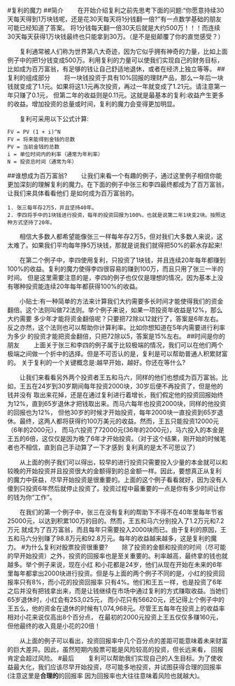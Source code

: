 #复利的魔力
##简介
　　在开始介绍复利之前先思考下面的问题:“你愿意持续30天每天得到1万块钱呢，还是花30天每天将1分钱翻一倍?”有一点数学基础的朋友可能已经知道了答案。
将1分钱每天翻一倍30天后就是大约500万！！！而连续30天每天获得1万块钱最终也只能拿到30万。（是不是挺颠覆了你的直觉感受？）

　　复利通常被人们称为世界第八大奇迹，因为它似乎拥有神奇的力量，比如上面例子中的把1分钱变成500万。利用复利的力量可以使我们实现自己的财务目标，
比如成为百万富翁，有足够的钱让自己舒适地退休，或者在经济上独立等等。
##复利的组成部分
　　将一块钱投资于具有10%回报的理财产品，那么一年后一块钱就变成了1.1元。如果将这1.1元再次投资，再过一年就变成了1.21元。请注意第一年只赚了0.1元，
但第二年的收益则是0.11元。这就是最基本的复利:收益产生更多的收益。增加投资的总量或时间，复利的魔力会变得更加明显。

　　复利可采用以下公式计算:
```
FV = PV (1 + i)^N
FV = 将来能得到金钱的总数
PV = 当前金钱的总数
i = 单位时间内的利率（通常为年利率）
N = 投资总时间（通常为年）
```
##谁想成为百万富翁?
　　让我们来看一个有趣的例子，通过这里例子相信你能更加深刻的理解复利的魔力。在下面的例子中张三和李四最终都成为了百万富翁，让我们来具体看看他们
是如何成为百万富翁的。
```
1. 张三每年存2万5，并且坚持40年。
2. 李四将手中的1块钱进行投资，每年的投资回报为100%，也就是说第二年1块变2块。按照这种方式坚持了20年。
```
　　相信大多数人都希望能像张三一样每年存2万5，但对我们大多数人来说，这太难了。如果我们平均每年挣5万块钱，那就是说我们就得把50%的薪水存起来!

　　在第二个例子中，李四使用复利，只投资了1块钱，并且连续20年每年都赚到100%的收益。复利的魔力使得李四很容易的赚到100万，而且只用了张三一半的时间。
但是这里需要注意的是，李四的例子也仅仅是理想的情况，因为基本上没有哪种投资能连续20年每年都获得100%的收益。

　　小贴士:有一种简单的方法来计算我们大约需要多长时间才能使得我们的资金翻倍。这个法则叫做72法则。举个例子来说，如果一项投资年收益是12%，那么大约需要
多少年才能将资金翻倍呢？只要把72除以12就行了，答案是6年左右。反之亦然，这个法则也可以帮助你计算利率。比如你想知道在5年内需要进行利率为多少
的投资才能把资金翻倍，只把72除以5，答案是15%左右。
##时间是你的朋友
　　上面关于张三和李四的例子属于比较极端的情况，我们可以在他们两个极端之间做一个折中的选择。但是不可否认的是，复利是可以帮助普通人积累财富的。
关于复利的一个关键概念是:越早开始，越好。你还在等什么?

　　让我们来看看另外两个投资者王五和马六，同样的他们也想成为百万富翁。比如，王五在24岁到30岁期间每年投资2000块，30岁后便不再投资了，但是他的钱并没有
取出来花掉，还是在通过复利进行着增长，我们假定他的投资回报始终为12%，直到65岁退休才把钱取出来。而马六每年也投资2000块，同样的他投资的回报也为12%，
但他30岁的时候才开始投资，每年2000块一直投资到65岁退休。最终，这两人都将获得约100万美元的收益。然而，王五只能投资12000元（6年的2000元），
而马六投资了72000元(36年的2000元)，马六投入的本金是王五的6倍，这仅仅是因为晚了6年才开始投资。（对于这个结果，刚开始的时候笔者也不相信，直到自己手动算了一下才感到
复利真的是太不可思议了）

　　从上面的例子我们可以得出，较早的进行投资只需要投入少量的本金就可以和较晚的开始投资并且投资很大的金额得到的总金额一样。因此，要想真正从复利
的魔力中获益，尽早开始投资是很重要的。上面的这个例子看看就好，因为没有人傻到只投资6年然后就停止投资了。投资过程中最重要的一点是你有多少时间让你的钱为你“工作”。

　　在我们的第一个例子中，张三在没有复利的帮助下不得不在40年里每年节省25000元，以达到积累100万的目的。然而，王五和马六分别投入了1.2万元和7.2万元
就成为了百万富翁，而且每年只需要投入2000块而已。由于复利的原因，王五和马六分别赚了98.8万元和92.8万元。每年的收益越来越多，这是复利的魔力。
#为什么复利对股票投资很重要?
　　除了投资的金额和投资的时间（尽可能的早开始投资）之外，投资的回报率也是至关重要的。利率越高，最终拿的钱也就越多。举个例子来说，现在小红
和小花都是24岁，他们从现在开始在未来的6年里每年都拿出2000块进行投资。但是与上面的两个例子不同的是，小红的投资回报率只有8%，而小花的投资回报率
只有4%。他们和王五一样，也是投资了6年之后并没有把钱拿出来，而是让钱继续在市场中通过复利的方式赚取收益。当她们65岁退休时，小红会有253,025元，
而小花只有56620元，还记得上个例子中的王五么，他的资金在退休的时候有1,074,968元。尽管王五每年在投资上的收益率相对小花来说仅高出8个百分点，
在最初的2000元投资上王五仅仅多赚160元，但他最终的收入竟是小花的20倍！

　　从上面的例子可以看出，投资回报率中几个百分点的差距可能意味着未来财富的巨大差异。因此，虽然短期内股票可能是风险较高的投资，但长远来看，
回报肯定会超过风险。
#最后
　　复利可以帮助我们实现自己的人生目标。为了使收益最大化，我们应该尽早开始投资，尽可能多地投资，并试图获得合理的回报率(注意这里是**合理的**的回报率
因为回报率也大往往意味着风险也就越大)。